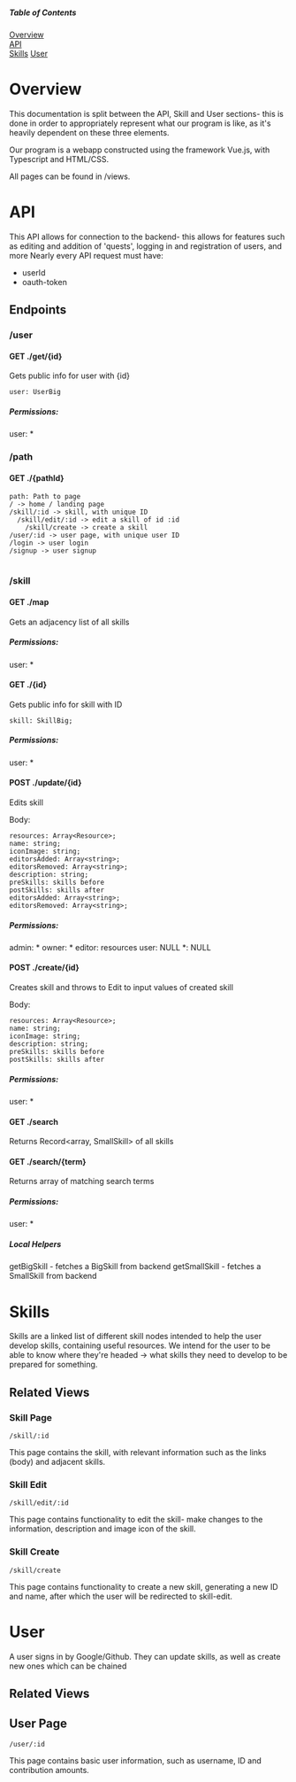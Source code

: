 
##### Table of Contents   
[Overview](#overview)     
[API](#api)  
[Skills](#skills) 
[User](#user) 


<a name="overview"/>

# Overview
This documentation is split between the API, Skill and User sections- 
this is done in order to appropriately represent what our program is like, as it's heavily dependent on these three elements.

Our program is a webapp constructed using the framework Vue.js, with Typescript and HTML/CSS.

All pages can be found in /views.

<a name="api"/>

# API
This API allows for connection to the backend- this allows for features such as editing and addition of 'quests', logging in and registration of users, and more
Nearly every API request must have:
* userId
* oauth-token

## Endpoints

### /user

#### GET ./get/{id}
Gets public info for user with {id}
```
user: UserBig
```

##### Permissions: 
user: *


### /path
#### GET ./{pathId}
```
path: Path to page
/ -> home / landing page
/skill/:id -> skill, with unique ID
  /skill/edit/:id -> edit a skill of id :id
    /skill/create -> create a skill
/user/:id -> user page, with unique user ID
/login -> user login
/signup -> user signup
    
```




### /skill

#### GET ./map
Gets an adjacency list of all skills

##### Permissions:
user: *

#### GET ./{id}
Gets public info for skill with ID
```
skill: SkillBig;
```
##### Permissions:
user: *


#### POST ./update/{id}
Edits skill

Body:
```
resources: Array<Resource>;
name: string;
iconImage: string;
editorsAdded: Array<string>;
editorsRemoved: Array<string>;
description: string;
preSkills: skills before
postSkills: skills after
editorsAdded: Array<string>;
editorsRemoved: Array<string>;
```
##### Permissions:
admin: *
owner: *
editor: resources
user: NULL
*: NULL


#### POST ./create/{id}
Creates skill and throws to Edit to input values of created skill

Body:
```
resources: Array<Resource>;
name: string;
iconImage: string;
description: string;
preSkills: skills before
postSkills: skills after

```
##### Permissions:
user: *

#### GET ./search
Returns Record<array, SmallSkill> of all skills

#### GET ./search/{term}
Returns array of matching search terms



##### Permissions:
user: *


##### Local Helpers
getBigSkill - fetches a BigSkill from backend
getSmallSkill - fetches a SmallSkill from backend

<a name="skills"/>

# Skills
Skills are a linked list of different skill nodes intended to help the user develop skills, containing useful resources. 
We intend for the user to be able to know where they're headed -> what skills they need to develop to be prepared for something.

## Related Views

### Skill Page
```
/skill/:id 
```
This page contains the skill, with relevant information such as the links (body) and adjacent skills.

### Skill Edit
```
/skill/edit/:id
```
This page contains functionality to edit the skill- make changes to the information, description and image icon of the skill.

### Skill Create
```
/skill/create
```
This page contains functionality to create a new skill, generating a new ID and name, after which the user will be redirected to skill-edit.


<a name="user"/>

# User
A user signs in by Google/Github. They can update skills, as well as create new ones which can be chained

## Related Views

## User Page
```
/user/:id
```
This page contains basic user information, such as username, ID and contribution amounts.

